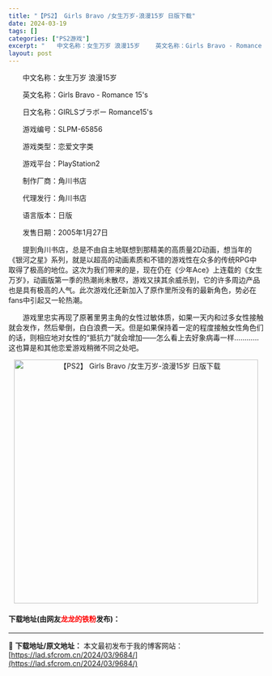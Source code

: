```yaml
---
title: "【PS2】 Girls Bravo /女生万岁-浪漫15岁 日版下载"
date: 2024-03-19
tags: []
categories: ["PS2游戏"]
excerpt: "　　中文名称：女生万岁 浪漫15岁 　　英文名称：Girls Bravo - Romance 15&#039;s 　　日文名称：GIRLSブラボー Romance15&#039;s 　　游戏编号：SLPM-65856 　　游戏类型：恋爱文字类 　　游戏平台：PlayStation2 　　制作厂商：角川书&hellip;"
layout: post
---
```


 <p>　　中文名称：女生万岁 浪漫15岁</p> <p>　　英文名称：Girls Bravo - Romance 15&#39;s</p> <p>　　日文名称：GIRLSブラボー Romance15&#39;s</p> <p>　　游戏编号：SLPM-65856</p> <p>　　游戏类型：恋爱文字类</p> <p>　　游戏平台：PlayStation2</p> <p>　　制作厂商：角川书店</p> <p>　　代理发行：角川书店</p> <p>　　语言版本：日版</p> <p>　　发售日期：2005年1月27日</p> <p>　　提到角川书店，总是不由自主地联想到那精美的高质量2D动画，想当年的《银河之星》系列，就是以超高的动画素质和不错的游戏性在众多的传统RPG中取得了极高的地位。这次为我们带来的是，现在仍在《少年Ace》上连载的《女生万岁》，动画版第一季的热潮尚未散尽，游戏又挟其余威杀到，它的许多周边产品也是具有极高的人气。此次游戏化还新加入了原作里所没有的最新角色，势必在fans中引起又一轮热潮。</p> <p>　　游戏里忠实再现了原著里男主角的女性过敏体质，如果一天内和过多女性接触就会发作，然后晕倒，白白浪费一天。但是如果保持着一定的程度接触女性角色们的话，则相应地对女性的&ldquo;抵抗力&rdquo;就会增加&mdash;&mdash;怎么看上去好象病毒一样&hellip;&hellip;&hellip;&hellip;这也算是和其他恋爱游戏稍微不同之处吧。</p> <p align="center"><img align="" border="0" src="https://lad.sfcrom.cn/wp-content/uploads/2024/03/20240319_65f997fce6e47.jpg" width="482" alt="【PS2】 Girls Bravo /女生万岁-浪漫15岁 日版下载" /></p> <p><h4>下载地址(由网友<font color="red">龙龙的铁粉</font>发布)：</h4></p> 

---
📖 **下载地址/原文地址：** 本文最初发布于我的博客网站：[https://lad.sfcrom.cn/2024/03/9684/](https://lad.sfcrom.cn/2024/03/9684/)

